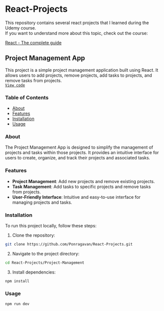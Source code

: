# React-Projects

This repository contains several react projects that I learned during the Udemy course.<br>
If you want to understand more about this topic, check out the course:

[React - The complete guide](https://www.udemy.com/course/react-the-complete-guide-incl-redux/)

## Project Management App

This project is a simple project management application built using React. It allows users to add projects, remove projects, add tasks to projects, and remove tasks from projects.<br>
[`View code`](./Project-Management/)

### Table of Contents
- [About](#about)
- [Features](#features)
- [Installation](#installation)
- [Usage](#usage)

### About

The Project Management App is designed to simplify the management of projects and tasks within those projects. It provides an intuitive interface for users to create, organize, and track their projects and associated tasks.

### Features

- **Project Management**: Add new projects and remove existing projects.
- **Task Management**: Add tasks to specific projects and remove tasks from projects.
- **User-Friendly Interface**: Intuitive and easy-to-use interface for managing projects and tasks.

### Installation

To run this project locally, follow these steps:

1. Clone the repository:

```bash
git clone https://github.com/Ponragavan/React-Projects.git
```

2. Navigate to the project directory:

```bash
cd React-Projects/Project-Management
```

3. Install dependencies:

```bash
npm install
```

### Usage

```bash
npm run dev
```

